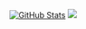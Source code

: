 [![GitHub Stats](https://github-readme-stats.vercel.app/api/?username=Equivalent-Matt&count_private=true&theme=dark&showicons=true)]()
![](https://raw.githubusercontent.com/username/github-stats/master/generated/languages.svg#gh-dark-mode-only)
